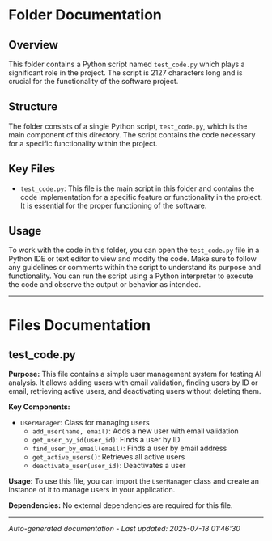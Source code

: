 # Folder Documentation

## Overview
This folder contains a Python script named `test_code.py` which plays a significant role in the project. The script is 2127 characters long and is crucial for the functionality of the software project.

## Structure
The folder consists of a single Python script, `test_code.py`, which is the main component of this directory. The script contains the code necessary for a specific functionality within the project.

## Key Files
- `test_code.py`: This file is the main script in this folder and contains the code implementation for a specific feature or functionality in the project. It is essential for the proper functioning of the software.

## Usage
To work with the code in this folder, you can open the `test_code.py` file in a Python IDE or text editor to view and modify the code. Make sure to follow any guidelines or comments within the script to understand its purpose and functionality. You can run the script using a Python interpreter to execute the code and observe the output or behavior as intended.

---

# Files Documentation

## test_code.py

**Purpose:** This file contains a simple user management system for testing AI analysis. It allows adding users with email validation, finding users by ID or email, retrieving active users, and deactivating users without deleting them.

**Key Components:**
- `UserManager`: Class for managing users
  - `add_user(name, email)`: Adds a new user with email validation
  - `get_user_by_id(user_id)`: Finds a user by ID
  - `find_user_by_email(email)`: Finds a user by email address
  - `get_active_users()`: Retrieves all active users
  - `deactivate_user(user_id)`: Deactivates a user

**Usage:** To use this file, you can import the `UserManager` class and create an instance of it to manage users in your application.

**Dependencies:** No external dependencies are required for this file.

---
*Auto-generated documentation - Last updated: 2025-07-18 01:46:30*

